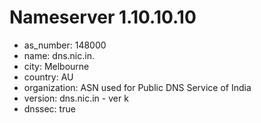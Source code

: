 # Nameserver 1.10.10.10

* as_number: 148000
* name: dns.nic.in.
* city: Melbourne
* country: AU
* organization: ASN used for Public DNS Service of India
* version: dns.nic.in - ver k
* dnssec: true
